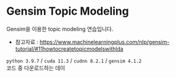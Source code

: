 # Gensim Topic Modeling
Gensim을 이용한 topic modeling 연습입니다.   
- 참고자료 : https://www.machinelearningplus.com/nlp/gensim-tutorial/#11howtocreatetopicmodelswithlda   

`python 3.9.7` / `cuda 11.3` / `cudnn 8.2.1` / `gensim 4.1.2`   
코드 중 다운로드하는 데이
